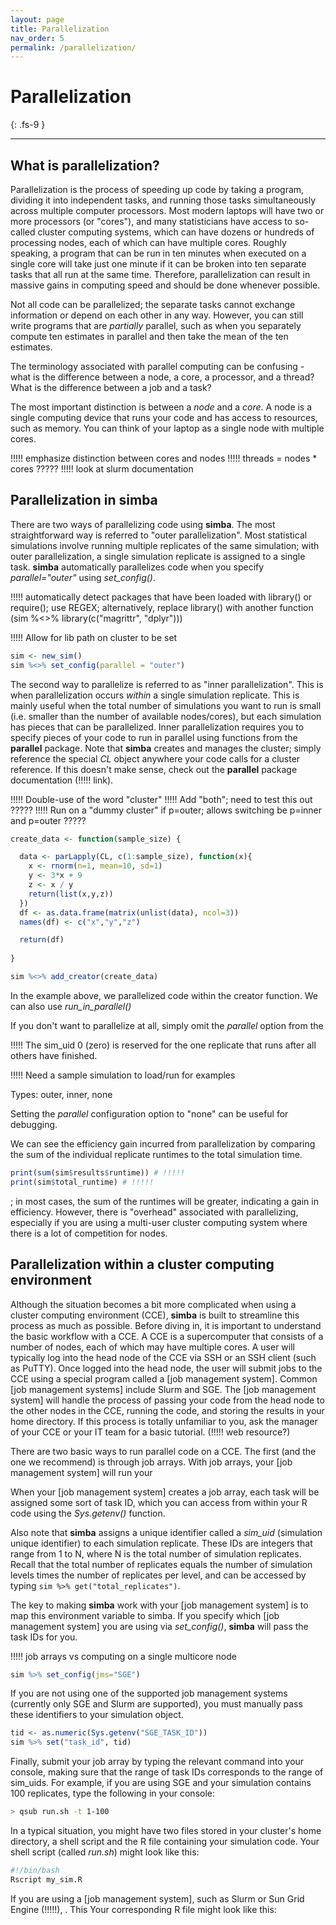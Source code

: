 ```yaml
---
layout: page
title: Parallelization
nav_order: 5
permalink: /parallelization/
---
```


# Parallelization
{: .fs-9 }

---

## What is parallelization?

Parallelization is the process of speeding up code by taking a program, dividing it into independent tasks, and running those tasks simultaneously across multiple computer processors. Most modern laptops will have two or more processors (or "cores"), and many statisticians have access to so-called cluster computing systems, which can have dozens or hundreds of processing nodes, each of which can have multiple cores. Roughly speaking, a program that can be run in ten minutes when executed on a single core will take just one minute if it can be broken into ten separate tasks that all run at the same time. Therefore, parallelization can result in massive gains in computing speed and should be done whenever possible.

Not all code can be parallelized; the separate tasks cannot exchange information or depend on each other in any way. However, you can still write programs that are *partially* parallel, such as when you separately compute ten estimates in parallel and then take the mean of the ten estimates.

The terminology associated with parallel computing can be confusing - what is the difference between a node, a core, a processor, and a thread? What is the difference between a job and a task?

The most important distinction is between a *node* and a *core*. A node is a single computing device that runs your code and has access to resources, such as memory. You can think of your laptop as a single node with multiple cores.

!!!!! emphasize distinction between cores and nodes
!!!!! threads = nodes * cores ?????
!!!!! look at slurm documentation

## Parallelization in **simba**

There are two ways of parallelizing code using **simba**. The most straightforward way is referred to "outer parallelization". Most statistical simulations involve running multiple replicates of the same simulation; with outer parallelization, a single simulation replicate is assigned to a single task. **simba** automatically parallelizes code when you specify *parallel="outer"* using *set_config()*.

!!!!! automatically detect packages that have been loaded with library() or require(); use REGEX; alternatively, replace library() with another function (sim %<>% library(c("magrittr", "dplyr")))

!!!!! Allow for lib path on cluster to be set

```R
sim <- new_sim()
sim %<>% set_config(parallel = "outer")
```

The second way to parallelize is referred to as "inner parallelization". This is when parallelization occurs *within* a single simulation replicate. This is mainly useful when the total number of simulations you want to run is small (i.e. smaller than the number of available nodes/cores), but each simulation has pieces that can be parallelized. Inner parallelization requires you to specify pieces of your code to run in parallel using functions from the **parallel** package. Note that **simba** creates and manages the cluster; simply reference the special *CL* object anywhere your code calls for a cluster reference. If this doesn't make sense, check out the **parallel** package documentation (!!!!! link).

!!!!! Double-use of the word "cluster"
!!!!! Add "both"; need to test this out ?????
!!!!! Run on a "dummy cluster" if p=outer; allows switching be p=inner and p=outer ?????

```R
create_data <- function(sample_size) {

  data <- parLapply(CL, c(1:sample_size), function(x){
    x <- rnorm(n=1, mean=10, sd=1)
  	y <- 3*x + 9
  	z <- x / y
    return(list(x,y,z))
  })
  df <- as.data.frame(matrix(unlist(data), ncol=3))
  names(df) <- c("x","y","z")

  return(df)
  
}

sim %<>% add_creator(create_data)
```

In the example above, we parallelized code within the creator function. We can also use *run_in_parallel()*

If you don't want to parallelize at all, simply omit the *parallel* option from the 

!!!!! The sim_uid 0 (zero) is reserved for the one replicate that runs after all others have finished.

!!!!! Need a sample simulation to load/run for examples

Types: outer, inner, none

Setting the *parallel* configuration option to "none" can be useful for debugging.

We can see the efficiency gain incurred from parallelization by comparing the sum of the individual replicate runtimes to the total simulation time.

```R
print(sum(sim$results$runtime)) # !!!!!
print(sim$total_runtime) # !!!!!
```

; in most cases, the sum of the runtimes will be greater, indicating a gain in efficiency. However, there is "overhead" associated with parallelizing, especially if you are using a multi-user cluster computing system where there is a lot of competition for nodes.

## Parallelization within a cluster computing environment

Although the situation becomes a bit more complicated when using a cluster computing environment (CCE), **simba** is built to streamline this process as much as possible. Before diving in, it is important to understand the basic workflow with a CCE. A CCE is a supercomputer that consists of a number of nodes, each of which may have multiple cores. A user will typically log into the head node of the CCE via SSH or an SSH client (such as PuTTY). Once logged into the head node, the user will submit jobs to the CCE using a special program called a [job management system]. Common [job management systems] include Slurm and SGE. The [job management system] will handle the process of passing your code from the head node to the other nodes in the CCE, running the code, and storing the results in your home directory. If this process is totally unfamiliar to you, ask the manager of your CCE or your IT team for a basic tutorial. (!!!!! web resource?)

There are two basic ways to run parallel code on a CCE. The first (and the one we recommend) is through job arrays. With job arrays, your [job management system] will run your 

When your [job management system] creates a job array, each task will be assigned some sort of task ID, which you can access from within your R code using the *Sys.getenv()* function. 

Also note that **simba** assigns a unique identifier called a *sim_uid* (simulation unique identifier) to each simulation replicate. These IDs are integers that range from 1 to N, where N is the total number of simulation replicates. Recall that the total number of replicates equals the number of simulation levels times the number of replicates per level, and can be accessed by typing `sim %>% get("total_replicates")`.



The key to making **simba** work with your [job management system] is to map this environment variable to simba. If you specify which [job management system] you are using via *set_config()*, **simba** will pass the task IDs for you.


!!!!! job arrays vs computing on a single multicore node

```R
sim %>% set_config(jms="SGE")
```

If you are not using one of the supported job management systems (currently only SGE and Slurm are supported), you must manually pass these identifiers to your simulation object.

```R
tid <- as.numeric(Sys.getenv("SGE_TASK_ID"))
sim %>% set("task_id", tid)
```

Finally, submit your job array by typing the relevant command into your console, making sure that the range of task IDs corresponds to the range of sim_uids. For example, if you are using SGE and your simulation contains 100 replicates, type the following in your console:

```bash
> qsub run.sh -t 1-100
```

In a typical situation, you might have two files stored in your cluster's home directory, a shell script and the R file containing your simulation code. Your shell script (called *run.sh*) might look like this:

```bash
#!/bin/bash
Rscript my_sim.R
```

If you are using a [job management system], such as Slurm or Sun Grid Engine (!!!!!), . This Your corresponding R file might look like this:

```R

```

